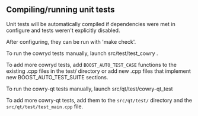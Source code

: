 Compiling/running unit tests
------------------------------------

Unit tests will be automatically compiled if dependencies were met in configure
and tests weren't explicitly disabled.

After configuring, they can be run with 'make check'.

To run the cowryd tests manually, launch src/test/test_cowry .

To add more cowryd tests, add `BOOST_AUTO_TEST_CASE` functions to the existing
.cpp files in the test/ directory or add new .cpp files that
implement new BOOST_AUTO_TEST_SUITE sections.

To run the cowry-qt tests manually, launch src/qt/test/cowry-qt_test

To add more cowry-qt tests, add them to the `src/qt/test/` directory and
the `src/qt/test/test_main.cpp` file.
